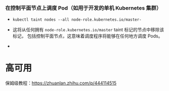 ### 在控制平面节点上调度 Pod（如用于开发的单机 Kubernetes 集群）

* ```shell
  kubectl taint nodes --all node-role.kubernetes.io/master-
  ```

* 这将从任何拥有 `node-role.kubernetes.io/master` taint 标记的节点中移除该标记， 包括控制平面节点，这意味着调度程序将能够在任何地方调度 Pods。

* 

# 高可用

保姆级教程：https://zhuanlan.zhihu.com/p/444114515